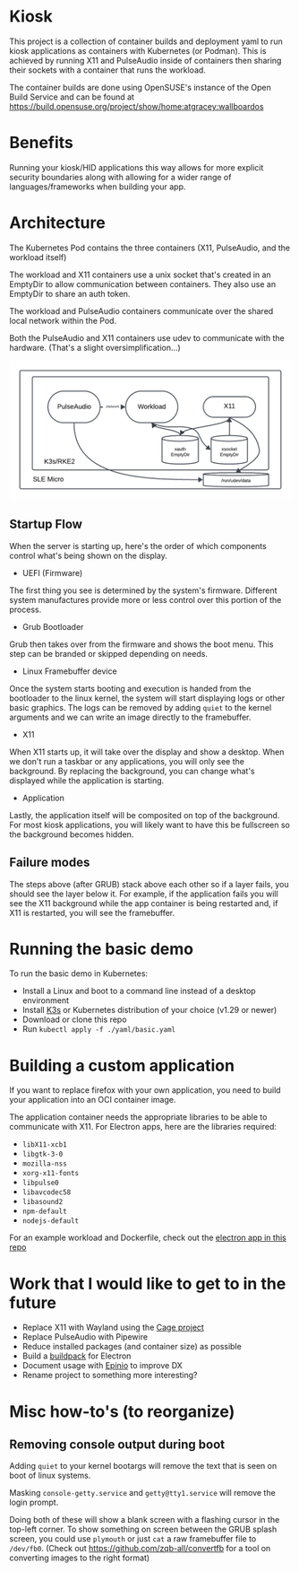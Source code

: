# Kiosk

This project is a collection of container builds and deployment yaml to run kiosk applications as containers with Kubernetes (or Podman). This is achieved by running X11 and PulseAudio inside of containers then sharing their sockets with a container that runs the workload.

The container builds are done using OpenSUSE's instance of the Open Build Service and can be found at https://build.opensuse.org/project/show/home:atgracey:wallboardos

# Benefits

Running your kiosk/HID applications this way allows for more explicit security boundaries along with allowing for a wider range of languages/frameworks when building your app.

# Architecture

The Kubernetes Pod contains the three containers (X11, PulseAudio, and the workload itself)

The workload and X11 containers use a unix socket that's created in an EmptyDir to allow communication between containers. They also use an EmptyDir to share an auth token.

The workload and PulseAudio containers communicate over the shared local network within the Pod.

Both the PulseAudio and X11 containers use udev to communicate with the hardware. (That's a slight oversimplification...)

![Architecture](/architecture.png)

## Startup Flow

When the server is starting up, here's the order of which components control what's being shown on the display.

- UEFI (Firmware)

The first thing you see is determined by the system's firmware. Different system manufactures provide more or less control over this portion of the process.

- Grub Bootloader

Grub then takes over from the firmware and shows the boot menu. This step can be branded or skipped depending on needs.

- Linux Framebuffer device

Once the system starts booting and execution is handed from the bootloader to the linux kernel, the system will start displaying logs or other basic graphics. The logs can be removed by adding `quiet` to the kernel arguments and we can write an image directly to the framebuffer.

- X11 

When X11 starts up, it will take over the display and show a desktop. When we don't run a taskbar or any applications, you will only see the background. By replacing the background, you can change what's displayed while the application is starting.

- Application

Lastly, the application itself will be composited on top of the background. For most kiosk applications, you will likely want to have this be fullscreen so the background becomes hidden.


## Failure modes

The steps above (after GRUB) stack above each other so if a layer fails, you should see the layer below it. For example, if the application fails you will see the X11 background while the app container is being restarted and, if X11 is restarted, you will see the framebuffer.


# Running the basic demo

To run the basic demo in Kubernetes:
- Install a Linux and boot to a command line instead of a desktop environment
- Install [K3s](k3s.io) or Kubernetes distribution of your choice (v1.29 or newer)
- Download or clone this repo
- Run `kubectl apply -f ./yaml/basic.yaml`

# Building a custom application

If you want to replace firefox with your own application, you need to build your application into an OCI container image. 

The application container needs the appropriate libraries to be able to communicate with X11. For Electron apps, here are the libraries required:

- `libX11-xcb1`
- `libgtk-3-0`
- `mozilla-nss`
- `xorg-x11-fonts`
- `libpulse0`
- `libavcodec58`
- `libasound2` 
- `npm-default`
- `nodejs-default`

For an example workload and Dockerfile, check out the [electron app in this repo](./electron-example/)

# Work that I would like to get to in the future

- Replace X11 with Wayland using the [Cage project](https://github.com/cage-kiosk/cage)
- Replace PulseAudio with Pipewire
- Reduce installed packages (and container size) as possible
- Build a [buildpack](https://buildpacks.io) for Electron
- Document usage with [Epinio](https://epinio.io) to improve DX
- Rename project to something more interesting?


# Misc how-to's (to reorganize)

## Removing console output during boot

Adding `quiet` to your kernel bootargs will remove the text that is seen on boot of linux systems.

Masking `console-getty.service` and `getty@tty1.service` will remove the login prompt. 

Doing both of these will show a blank screen with a flashing cursor in the top-left corner. To show something on screen between the GRUB splash screen, you could use `plymouth` or just `cat` a raw framebuffer file to `/dev/fb0`. (Check out https://github.com/zqb-all/convertfb for a tool on converting images to the right format)
